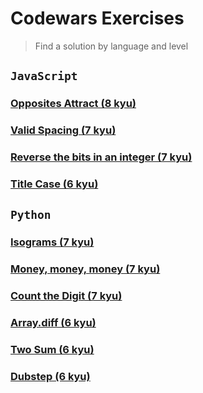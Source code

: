# Codewars Exercises

> Find a solution by language and level

## `JavaScript`

### [Opposites Attract (8 kyu)](https://github.com/heraldofortuna/codewars-exercises/blob/main/JavaScript/opposites-attract.js)

### [Valid Spacing (7 kyu)](https://github.com/heraldofortuna/codewars-exercises/blob/main/JavaScript/valid-spacing.js)

### [Reverse the bits in an integer (7 kyu)](https://github.com/heraldofortuna/codewars-exercises/blob/main/JavaScript/reverse-bits-integer.js)

### [Title Case (6 kyu)](https://github.com/heraldofortuna/codewars-exercises/blob/main/JavaScript/title-case.js)

## `Python`

### [Isograms (7 kyu)](https://github.com/heraldofortuna/codewars-exercises/blob/main/Python/isograms.py)

### [Money, money, money (7 kyu)](https://github.com/heraldofortuna/codewars-exercises/blob/main/Python/money-money-money.py)

### [Count the Digit (7 kyu)](https://github.com/heraldofortuna/codewars-exercises/blob/main/Python/count-the-digit.py)

### [Array.diff (6 kyu)](https://github.com/heraldofortuna/codewars-exercises/blob/main/Python/array-diff.py)

### [Two Sum (6 kyu)](https://github.com/heraldofortuna/codewars-exercises/blob/main/Python/two-sum.py)

### [Dubstep (6 kyu)](https://github.com/heraldofortuna/codewars-exercises/blob/main/Python/dubstep.py)
